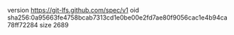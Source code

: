 version https://git-lfs.github.com/spec/v1
oid sha256:0a95663fe4758bcab7313cd1e0be00e2fd7ae80f9056cac1e4b94ca78ff72284
size 2689
